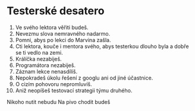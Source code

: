 # Testerské desatero

1. Ve svého lektora věřiti budeš.
1. Nevezmu slova nemravného nadarmo.
1. Pomni, abys po lekci do Marvina zašla.
1. Cti lektora, kouče i mentora svého, abys testerkou dlouho byla a dobře se ti vedlo na zemi.
1. Králíčka nezabiješ.
1. Programátora nezabiješ.
1. Záznam lekce nenasdílíš.
1. Nepokradeš úkolu řešení z googlu ani od jiné účastnice.
1. O cizím pohovoru nepromluvíš.
1. Aniž neopíšeš testovací strategii týmu druhého.

Nikoho nutit nebudu 
Na pivo chodit budeš
